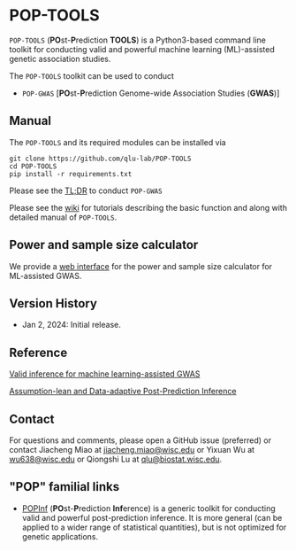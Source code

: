# POP-TOOLS
`POP-TOOLS` (**PO**st-**P**rediction **TOOLS**) is a Python3-based command line toolkit for conducting valid and powerful machine learning (ML)-assisted genetic association studies. 

The `POP-TOOLS` toolkit can be used to conduct
* `POP-GWAS` [**PO**st-**P**rediction Genome-wide Association Studies (**GWAS**)]

## Manual

The `POP-TOOLS` and its required modules can be installed via 

```
git clone https://github.com/qlu-lab/POP-TOOLS
cd POP-TOOLS
pip install -r requirements.txt
```

Please see the [TL;DR](https://github.com/qlu-lab/POP-TOOLS/wiki/1.-POP%E2%80%90GWAS#tldr) to conduct `POP-GWAS`

Please see the [wiki](https://github.com/qlu-lab/POP-TOOLS/wiki) for tutorials describing the basic function and along with detailed manual of `POP-TOOLS`. 

## Power and sample size calculator

We provide a [web interface](https://jmiao24.shinyapps.io/pop-gwas/) for the power and sample size calculator for ML-assisted GWAS.

## Version History
* Jan 2, 2024: Initial release.

## Reference

[Valid inference for machine learning-assisted GWAS](https://www.medrxiv.org/content/10.1101/2024.01.03.24300779v1)

[Assumption-lean and Data-adaptive Post-Prediction Inference](https://arxiv.org/abs/2311.14220)

## Contact

For questions and comments, please open a GitHub issue (preferred) or contact Jiacheng Miao at jiacheng.miao@wisc.edu or Yixuan Wu at wu638@wisc.edu or Qiongshi Lu at qlu@biostat.wisc.edu.

## "POP" familial links
* [POPInf](https://github.com/qlu-lab/POP-TOOLS) (**PO**st-**P**rediction **Inf**erence) is a generic toolkit for conducting valid and powerful post-prediction inference. It is more general (can be applied to a wider range of statistical quantities), but is not optimized for genetic applications.
